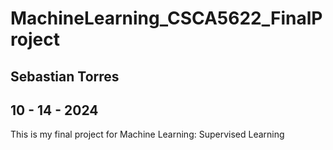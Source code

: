 # MachineLearning_CSCA5622_FinalProject

## Sebastian Torres
## 10 - 14 - 2024

This is my final project for Machine Learning: Supervised Learning